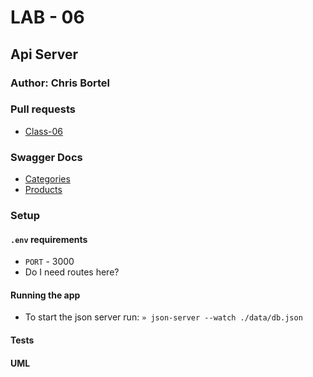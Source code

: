 # LAB - 06

## Api Server

### Author: Chris Bortel

### Pull requests
- [Class-06](https://github.com/Chris-Bortel-401-advanced-javascript/api-server/pull/1)

### Swagger Docs
- [Categories](https://app.swaggerhub.com/apis/bortelcc/categories-api/0.1#/default/put_categories_2)
- [Products](https://app.swaggerhub.com/apis/bortelcc/products-api/0.1#/default/put_products_8)

### Setup

#### `.env` requirements

- `PORT` - 3000
- Do I need routes here?

#### Running the app
- To start the json server run: ``» json-server --watch ./data/db.json``

#### Tests

#### UML


